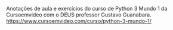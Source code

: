 Anotações de aula e exercícios do curso de Python 3 Mundo 1 da Cursoemvideo com o DEUS professor Gustavo Guanabara.
https://www.cursoemvideo.com/curso/python-3-mundo-1/
